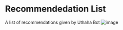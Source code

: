 # Recommendedation List
A list of recommendations given by Uthaha Bot 
![image](https://user-images.githubusercontent.com/75203373/128152056-46605f69-acfa-4717-8f38-40dc5d257812.png)

